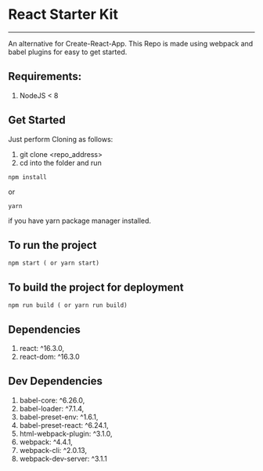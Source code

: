 # React Starter Kit
---
An alternative for Create-React-App. This Repo is made using webpack and babel plugins for easy to get started.

## Requirements:
1. NodeJS < 8

## Get Started
Just perform Cloning as follows:

1. git clone <repo_address>
2. cd into the folder and run
```
npm install
```
or 
```
yarn
```
if you have yarn package manager installed.

## To run the project
```
npm start ( or yarn start)
```

## To build the project for deployment
```
npm run build ( or yarn run build)
```

## Dependencies
1. react: ^16.3.0,
2. react-dom: ^16.3.0

 ## Dev Dependencies
1. babel-core: ^6.26.0,
2. babel-loader: ^7.1.4,
3. babel-preset-env: ^1.6.1,
4. babel-preset-react: ^6.24.1,
5. html-webpack-plugin: ^3.1.0,
6. webpack: ^4.4.1,
7. webpack-cli: ^2.0.13,
8. webpack-dev-server: ^3.1.1
